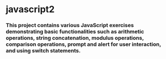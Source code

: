 # javascript2
### This project contains various JavaScript exercises demonstrating basic functionalities such as arithmetic  operations, string concatenation, modulus operations, comparison operations, prompt and alert for user interaction, and using switch statements.
